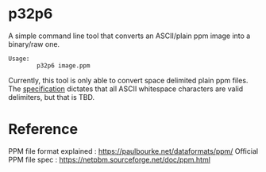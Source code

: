 # p32p6
A simple command line tool that converts an ASCII/plain ppm image into a binary/raw one.
```
Usage:
        p32p6 image.ppm
```
Currently, this tool is only able to convert space delimited plain ppm files.
The [specification](https://netpbm.sourceforge.net/doc/ppm.html) dictates that all ASCII whitespace characters are valid delimiters, but that is TBD.

# Reference
PPM file format explained : https://paulbourke.net/dataformats/ppm/
Official PPM file spec    : https://netpbm.sourceforge.net/doc/ppm.html
